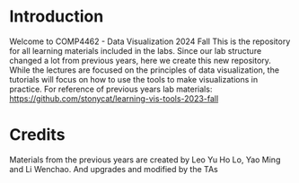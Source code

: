 # Introduction
Welcome to COMP4462 - Data Visualization 2024 Fall
This is the repository for all learning materials included in the labs. Since our lab structure changed a lot from previous years, here we create this new repository.
While the lectures are focused on the principles of data visualization, the tutorials will focus on how to use the tools to make visualizations in practice.
For reference of previous years lab materials: 
https://github.com/stonycat/learning-vis-tools-2023-fall

# Credits
Materials from the previous years are created by Leo Yu Ho Lo, Yao Ming and Li Wenchao.
And upgrades and modified by the TAs
